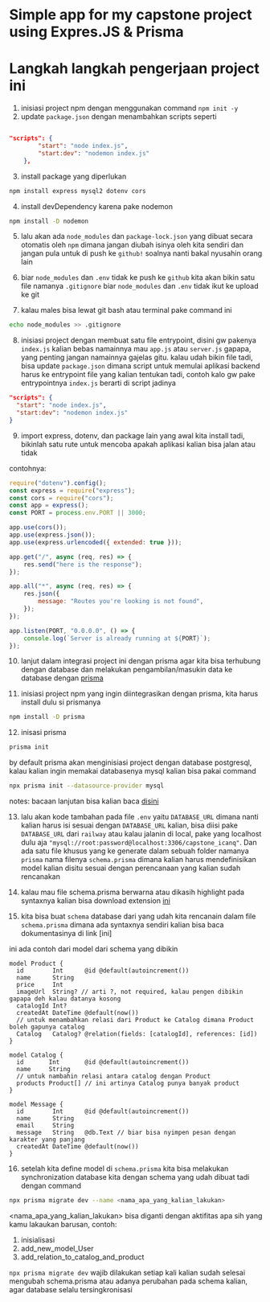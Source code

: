 # Simple app for my capstone project using Expres.JS & Prisma

# Langkah langkah pengerjaan project ini

1. inisiasi project npm dengan menggunakan command `npm init -y`
2. update `package.json` dengan menambahkan scripts seperti

```json

"scripts": {
		"start": "node index.js",
		"start:dev": "nodemon index.js"
	},

```

3. install package yang diperlukan

```bash
npm install express mysql2 dotenv cors
```

4. install devDependency karena pake nodemon

```bash
npm install -D nodemon
```

5. lalu akan ada `node_modules` dan `package-lock.json` yang dibuat secara otomatis oleh `npm` dimana jangan diubah isinya oleh kita sendiri dan jangan pula untuk di push ke `github!` soalnya nanti bakal nyusahin orang lain

6. biar `node_modules` dan `.env` tidak ke push ke `github` kita akan bikin satu file namanya `.gitignore` biar `node_modules` dan `.env` tidak ikut ke upload ke git

7. kalau males bisa lewat git bash atau terminal pake command ini

```bash
echo node_modules >> .gitignore
```

8. inisiasi project dengan membuat satu file entrypoint, disini gw pakenya `index.js` kalian bebas namainnya mau `app.js` atau `server.js` gapapa, yang penting jangan namainnya gajelas gitu. kalau udah bikin file tadi, bisa update `package.json` dimana script untuk memulai aplikasi backend harus ke entrypoint file yang kalian tentukan tadi, contoh kalo gw pake entrypointnya `index.js` berarti di script jadinya

```json
"scripts": {
  "start": "node index.js",
  "start:dev": "nodemon index.js"
}
```

9. import express, dotenv, dan package lain yang awal kita install tadi, bikinlah satu rute untuk mencoba apakah aplikasi kalian bisa jalan atau tidak

contohnya:

```js
require("dotenv").config();
const express = require("express");
const cors = require("cors");
const app = express();
const PORT = process.env.PORT || 3000;

app.use(cors());
app.use(express.json());
app.use(express.urlencoded({ extended: true }));

app.get("/", async (req, res) => {
	res.send("here is the response");
});

app.all("*", async (req, res) => {
	res.json({
		message: "Routes you're looking is not found",
	});
});

app.listen(PORT, "0.0.0.0", () => {
	console.log(`Server is already running at ${PORT}`);
});
```

10. lanjut dalam integrasi project ini dengan prisma agar kita bisa terhubung dengan database dan melakukan pengambilan/masukin data ke database dengan [prisma](https://prisma.io)

11. inisiasi project npm yang ingin diintegrasikan dengan prisma, kita harus install dulu si prismanya

```bash
npm install -D prisma
```

12. inisasi prisma

```bash
prisma init
```

by default prisma akan menginisiasi project dengan database postgresql, kalau kalian ingin memakai databasenya mysql kalian bisa pakai command

```bash
npx prisma init --datasource-provider mysql
```

notes: bacaan lanjutan bisa kalian baca [disini](https://www.prisma.io/docs/concepts/database-connectors/mysql)

13. lalu akan kode tambahan pada file `.env` yaitu `DATABASE_URL` dimana nanti kalian harus isi sesuai dengan `DATABASE_URL` kalian, bisa diisi pake `DATABASE_URL` dari `railway` atau kalau jalanin di local, pake yang localhost dulu aja `"mysql://root:password@localhost:3306/capstone_icanq"`. Dan ada satu file khusus yang ke generate dalam sebuah folder namanya `prisma` nama filenya `schema.prisma` dimana kalian harus mendefinisikan model kalian disitu sesuai dengan perencanaan yang kalian sudah rencanakan

14. kalau mau file schema.prisma berwarna atau dikasih highlight pada syntaxnya kalian bisa download extension [ini](https://marketplace.visualstudio.com/items?itemName=Prisma.prisma)

15. kita bisa buat `schema` database dari yang udah kita rencanain dalam file `schema.prisma` dimana ada syntaxnya sendiri kalian bisa baca dokumentasinya di link [ini]

ini ada contoh dari model dari schema yang dibikin

```
model Product {
  id        Int      @id @default(autoincrement())
  name      String
  price     Int
  imageUrl  String? // arti ?, not required, kalau pengen dibikin gapapa deh kalau datanya kosong
  catalogId Int?
  createdAt DateTime @default(now())
  // untuk menambahkan relasi dari Product ke Catalog dimana Product boleh gapunya catalog
  Catalog   Catalog? @relation(fields: [catalogId], references: [id])
}

model Catalog {
  id       Int       @id @default(autoincrement())
  name     String
  // untuk nambahin relasi antara catalog dengan Product
  products Product[] // ini artinya Catalog punya banyak product
}

model Message {
  id        Int      @id @default(autoincrement())
  name      String
  email     String
  message   String   @db.Text // biar bisa nyimpen pesan dengan karakter yang panjang
  createdAt DateTime @default(now())
}

```

16. setelah kita define model di `schema.prisma` kita bisa melakukan synchronization database kita dengan schema yang udah dibuat tadi dengan command

```bash
npx prisma migrate dev --name <nama_apa_yang_kalian_lakukan>

```

<nama_apa_yang_kalian_lakukan> bisa diganti dengan aktifitas apa sih yang kamu lakaukan barusan, contoh:

1. inisialisasi
2. add_new_model_User
3. add_relation_to_catalog_and_product

`npx prisma migrate dev` wajib dilakukan setiap kali kalian sudah selesai mengubah schema.prisma atau adanya perubahan pada schema kalian, agar database selalu tersingkronisasi
